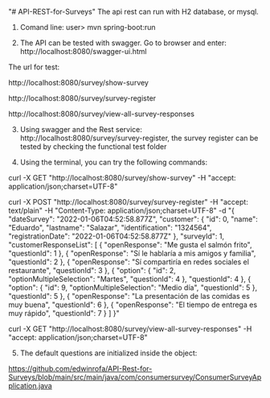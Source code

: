 "# API-REST-for-Surveys" 
The api rest can run with H2 database, or mysql.

1. Comand line:
user> mvn spring-boot:run

2. The API can be tested with swagger. Go to browser and enter:
http://localhost:8080/swagger-ui.html

The url for test:

http://localhost:8080/survey/show-survey

http://localhost:8080/survey/survey-register

http://localhost:8080/survey/view-all-survey-responses

3. Using swagger and the Rest service: http://localhost:8080/survey/survey-register, the survey register can be tested by checking the functional test folder

4. Using the terminal, you can try the following commands:

curl -X GET "http://localhost:8080/survey/show-survey" -H "accept: application/json;charset=UTF-8"

curl -X POST "http://localhost:8080/survey/survey-register" -H "accept: text/plain" -H "Content-Type: application/json;charset=UTF-8" -d "{ \"dateSurvey\": \"2022-01-06T04:52:58.877Z\", \"customer\": { \"id\": 0, \"name\": \"Eduardo\", \"lastname\": \"Salazar\", \"identification\": \"1324564\", \"registrationDate\": \"2022-01-06T04:52:58.877Z\" }, \"surveyId\": 1, \"customerResponseList\": [ { \"openResponse\": \"Me gusta el salmón frito\", \"questionId\": 1 }, { \"openResponse\": \"Sí le hablaría a mis amigos y familia\", \"questionId\": 2 }, { \"openResponse\": \"Sí compartiría en redes sociales el restaurante\", \"questionId\": 3 }, { \"option\": { \"id\": 2, \"optionMultipleSelection\": \"Martes\", \"questionId\": 4 }, \"questionId\": 4 }, { \"option\": { \"id\": 9, \"optionMultipleSelection\": \"Medio día\", \"questionId\": 5 }, \"questionId\": 5 }, { \"openResponse\": \"La presentación de las comidas es muy buena\", \"questionId\": 6 }, { \"openResponse\": \"El tiempo de entrega es muy rápido\", \"questionId\": 7 } ] }"


curl -X GET "http://localhost:8080/survey/view-all-survey-responses" -H "accept: application/json;charset=UTF-8"

5. The default questions are initialized inside the object: 

https://github.com/edwinrofa/API-Rest-for-Surveys/blob/main/src/main/java/com/consumersurvey/ConsumerSurveyApplication.java


